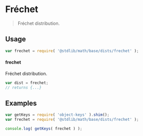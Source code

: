 # Fréchet

> Fréchet distribution.

<section class="usage">

## Usage

```javascript
var frechet = require( '@stdlib/math/base/dists/frechet' );
```

#### frechet

Fréchet distribution.

```javascript
var dist = frechet;
// returns {...}
```

</section>

<!-- /.usage -->

<section class="examples">

## Examples

<!-- TODO: better examples -->

<!-- eslint no-undef: "error" -->

```javascript
var getKeys = require( 'object-keys' ).shim();
var frechet = require( '@stdlib/math/base/dists/frechet' );

console.log( getKeys( frechet ) );
```

</section>

<!-- /.examples -->

<section class="links">

</section>

<!-- /.links -->
